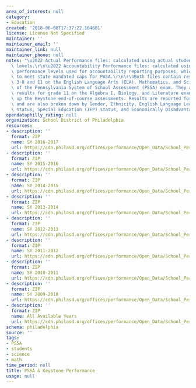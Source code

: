 ```yaml
---
area_of_interest: null
category: 
- Education
created: '2018-06-08T17:37:22.164681'
license: License Not Specified
maintainer: ''
maintainer_email: ''
maintainer_link: null
maintainer_phone: null
notes: "\u2022 Actual Performance files: calculated using actual student performance\
  \ levels.\r\n\u2022 Accountability Performance files: calculated using the student\
  \ performance levels used for accountability reporting purposes, which are revised\
  \ to meet state mandated caps for PASA.\r\n\r\nBoth files contain results for grades\
  \ 3-8 and 11 on the English Language Arts (ELA), Mathematics, and Science portions\
  \ of the Pennsylvania System of School Assessment (PSSA) exam. They also include\
  \ results for grade 11 on the Algebra I, Biology, and Literature exams that make\
  \ up the Keystone end-of-course assessments. Results are reported for All Students,\
  \ and are also broken down by Gender, Ethnicity, English Language Learner (ELL)\
  \ status, Special Education (IEP) status, and Economically Disadvantaged status."
opendataphilly_rating: null
organization: School District of Philadelphia
resources:
- description: ''
  format: ZIP
  name: SY 2016-2017
  url: https://cdn.philasd.org/offices/performance/Open_Data/School_Performance/PSSA_Keystone/2016_2017_PSSA_Keystone_All_Data.zip
- description: ''
  format: ZIP
  name: SY 2015-2016
  url: https://cdn.philasd.org/offices/performance/Open_Data/School_Performance/PSSA_Keystone/2015_2016_PSSA_Keystone_All_Data.zip
- description: ''
  format: ZIP
  name: SY 2014-2015
  url: https://cdn.philasd.org/offices/performance/Open_Data/School_Performance/PSSA_Keystone/2014_2015_PSSA_Keystone_All_Data.zip
- description: ''
  format: ZIP
  name: SY 2013-2014
  url: https://cdn.philasd.org/offices/performance/Open_Data/School_Performance/PSSA_Keystone/2013_2014_PSSA_Keystone_All_Data.zip
- description: ''
  format: ZIP
  name: SY 2012-2013
  url: https://cdn.philasd.org/offices/performance/Open_Data/School_Performance/PSSA_Keystone/2012_2013_PSSA_Keystone_All_Data.zip
- description: ''
  format: ZIP
  name: SY 2011-2012
  url: https://cdn.philasd.org/offices/performance/Open_Data/School_Performance/PSSA_Keystone/2011_2012_PSSA_All_Data.zip
- description: ''
  format: ZIP
  name: SY 2010-2011
  url: https://cdn.philasd.org/offices/performance/Open_Data/School_Performance/PSSA_Keystone/2010_2011_PSSA_All_Data.zip
- description: ''
  format: ZIP
  name: SY 2009-2010
  url: https://cdn.philasd.org/offices/performance/Open_Data/School_Performance/PSSA_Keystone/2009_2010_PSSA_All_Data.zip
- description: ''
  format: ZIP
  name: All Available Years
  url: https://cdn.philasd.org/offices/performance/Open_Data/School_Performance/PSSA_Keystone/PSSA_Keystone_All_Years.zip
schema: philadelphia
source: ''
tags:
- PSSA
- students
- science
- math
time_period: null
title: PSSA & Keystone Performance
usage: null
---
```

